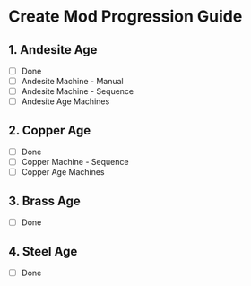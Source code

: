 # Create Mod Progression Guide

## 1. Andesite Age
- [ ] Done
- [ ] Andesite Machine - Manual
- [ ] Andesite Machine - Sequence
- [ ] Andesite Age Machines
## 2. Copper Age
- [ ] Done
- [ ] Copper Machine - Sequence
- [ ] Copper Age Machines
## 3. Brass Age
- [ ] Done
## 4. Steel Age
- [ ] Done
